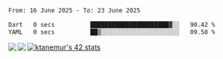 <!--START_SECTION:waka-->

```txt
From: 16 June 2025 - To: 23 June 2025

Dart   0 secs          ██████████████████████▓░░   90.42 %
YAML   0 secs          ██▒░░░░░░░░░░░░░░░░░░░░░░   09.58 %
```

<!--END_SECTION:waka-->
<a href="https://github.com/anuraghazra/github-readme-stats">
  <img align="left" src="https://github-readme-stats.vercel.app/api?username=Tanesan&count_private=true&show_icons=true" />
<img align="left" src="https://github-readme-stats.vercel.app/api/top-langs/?username=Tanesan" />
</a>

[![ktanemur's 42 stats](https://badge42.vercel.app/api/v2/cl1wslf6s002109l771rng2w8/stats?cursusId=21&coalitionId=62)](https://github.com/JaeSeoKim/badge42)
